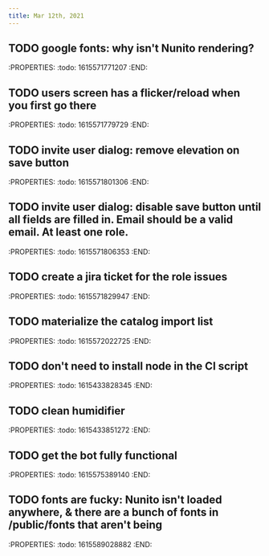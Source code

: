 ```yaml
---
title: Mar 12th, 2021
---
```


## TODO google fonts: why isn't Nunito rendering?
:PROPERTIES:
:todo: 1615571771207
:END:
## TODO users screen has a flicker/reload when you first go there
:PROPERTIES:
:todo: 1615571779729
:END:
## TODO invite user dialog: remove elevation on save button
:PROPERTIES:
:todo: 1615571801306
:END:
## TODO invite user dialog: disable save button until all fields are filled in. Email should be a valid email. At least one role.
:PROPERTIES:
:todo: 1615571806353
:END:
## TODO create a jira ticket for the role issues
:PROPERTIES:
:todo: 1615571829947
:END:
## TODO materialize the catalog import list
:PROPERTIES:
:todo: 1615572022725
:END:
## TODO don't need to install node in the CI script
:PROPERTIES:
:todo: 1615433828345
:END:
## TODO clean humidifier
:PROPERTIES:
:todo: 1615433851272
:END:
## TODO get the bot fully functional
:PROPERTIES:
:todo: 1615575389140
:END:
## TODO fonts are fucky: Nunito isn't loaded anywhere, & there are a bunch of fonts in /public/fonts that aren't being
:PROPERTIES:
:todo: 1615589028882
:END:
